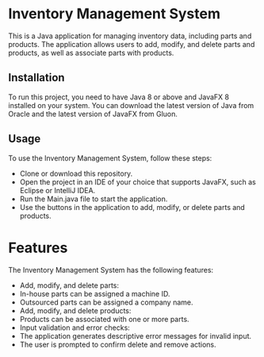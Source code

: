 # Inventory Management System
This is a Java application for managing inventory data, including parts and products. The application allows users to add, modify, and delete parts and products, as well as associate parts with products.

## Installation
To run this project, you need to have Java 8 or above and JavaFX 8 installed on your system. You can download the latest version of Java from Oracle and the latest version of JavaFX from Gluon.

## Usage
To use the Inventory Management System, follow these steps:

* Clone or download this repository.
* Open the project in an IDE of your choice that supports JavaFX, such as Eclipse or IntelliJ IDEA.
* Run the Main.java file to start the application.
* Use the buttons in the application to add, modify, or delete parts and products.
# Features
The Inventory Management System has the following features:

* Add, modify, and delete parts:
* In-house parts can be assigned a machine ID.
* Outsourced parts can be assigned a company name.
* Add, modify, and delete products:
* Products can be associated with one or more parts.
* Input validation and error checks:
* The application generates descriptive error messages for invalid input.
* The user is prompted to confirm delete and remove actions.
